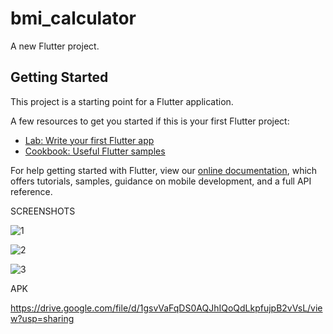 # bmi_calculator

A new Flutter project.

## Getting Started

This project is a starting point for a Flutter application.

A few resources to get you started if this is your first Flutter project:

- [Lab: Write your first Flutter app](https://flutter.dev/docs/get-started/codelab)
- [Cookbook: Useful Flutter samples](https://flutter.dev/docs/cookbook)

For help getting started with Flutter, view our
[online documentation](https://flutter.dev/docs), which offers tutorials,
samples, guidance on mobile development, and a full API reference.


SCREENSHOTS 

![1](https://user-images.githubusercontent.com/53577259/121770144-337f4600-cb85-11eb-9bd6-6cb9e1896939.jpeg)


![2](https://user-images.githubusercontent.com/53577259/121770152-3da14480-cb85-11eb-8a05-b75a0d65a6a8.jpeg)


![3](https://user-images.githubusercontent.com/53577259/121770154-442fbc00-cb85-11eb-8d66-b4837603159d.jpeg)




APK

https://drive.google.com/file/d/1gsvVaFqDS0AQJhIQoQdLkpfujpB2vVsL/view?usp=sharing
